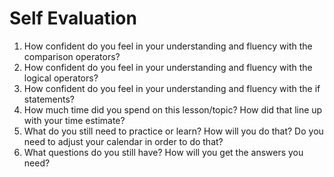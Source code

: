# Self Evaluation

1. How confident do you feel in your understanding and fluency with the comparison operators?
1. How confident do you feel in your understanding and fluency with the logical operators?
1. How confident do you feel in your understanding and fluency with the if statements?
1. How much time did you spend on this lesson/topic? How did that line up with your time estimate?
1. What do you still need to practice or learn? How will you do that? Do you need to adjust your calendar in order to do that?
1. What questions do you still have? How will you get the answers you need?
